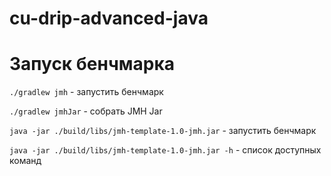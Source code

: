 # cu-drip-advanced-java

# Запуск бенчмарка

`./gradlew jmh` - запустить бенчмарк

`./gradlew jmhJar` - собрать JMH Jar  

`java -jar ./build/libs/jmh-template-1.0-jmh.jar` - запустить бенчмарк

`java -jar ./build/libs/jmh-template-1.0-jmh.jar -h` - список доступных команд








